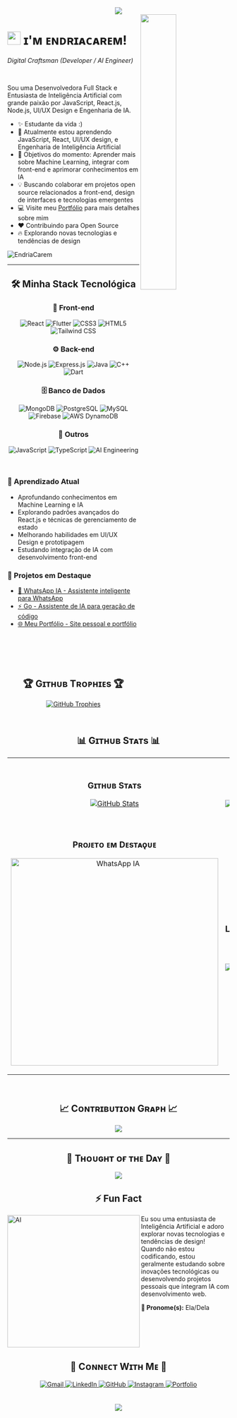<!--Banner-->
<div align="center">
  <img src="https://capsule-render.vercel.app/api?type=waving&color=gradient&customColorList=12&height=200&section=header&text=EndriaCarem&fontSize=70&fontColor=fff&animation=fadeIn&fontAlignY=35&desc=Digital%20Craftsman%20(Developer%20/%20AI%20Engineer)&descAlignY=55&descAlign=50" />
</div>

<!--Night Owl image-->
<div>
  <img align="right" width="40%" src="https://owlbertsio-resized.s3.amazonaws.com/Popper.psd.full.png">
</div>

<!--Header Name-->
# <img src="https://emojis.slackmojis.com/emojis/images/1531849430/4246/blob-sunglasses.gif?1531849430" width="30"/> ɪ'ᴍ ᴇɴᴅʀɪᴀᴄᴀʀᴇᴍ! 
*Digital Craftsman (Developer / AI Engineer)*

<br />

<!--Start Intro-->
<p align="left">
Sou uma Desenvolvedora Full Stack e Entusiasta de Inteligência Artificial com grande paixão por JavaScript, React.js, Node.js, UI/UX Design e Engenharia de IA.
</p>

- ✨ Estudante da vida :)
- 🌱 Atualmente estou aprendendo JavaScript, React, UI/UX design, e Engenharia de Inteligência Artificial
- 🎯 Objetivos do momento: Aprender mais sobre Machine Learning, integrar com front-end e aprimorar conhecimentos em IA
- 💡 Buscando colaborar em projetos open source relacionados a front-end, design de interfaces e tecnologias emergentes
- 💻 Visite meu [Portfólio](https://endriacarem.github.io/mypage.github.io/) para mais detalhes sobre mim
- ❤ Contribuindo para Open Source
- 🔥 Explorando novas tecnologias e tendências de design

<!--End Intro-->

<!--Profile Count Badge-->
<p align="left">
  <img src="https://komarev.com/ghpvc/?username=EndriaCarem&label=Profile%20views&color=770677&style=for-the-badge&logo=star" alt="EndriaCarem" style="padding-right:20px;" />
</p>

---

<!--Languages and Tools Section-->
<h2 align="center">🛠️ Minha Stack Tecnológica</h2>

<div align="center">

### 🎨 Front-end
![React](https://img.shields.io/badge/React-20232A?style=for-the-badge&logo=react&logoColor=61DAFB)
![Flutter](https://img.shields.io/badge/Flutter-02569B?style=for-the-badge&logo=flutter&logoColor=white)
![CSS3](https://img.shields.io/badge/CSS3-1572B6?style=for-the-badge&logo=css3&logoColor=white)
![HTML5](https://img.shields.io/badge/HTML5-E34F26?style=for-the-badge&logo=html5&logoColor=white)
![Tailwind CSS](https://img.shields.io/badge/Tailwind_CSS-38B2AC?style=for-the-badge&logo=tailwind-css&logoColor=white)

### ⚙️ Back-end
![Node.js](https://img.shields.io/badge/Node.js-43853D?style=for-the-badge&logo=node.js&logoColor=white)
![Express.js](https://img.shields.io/badge/Express.js-404D59?style=for-the-badge)
![Java](https://img.shields.io/badge/Java-ED8B00?style=for-the-badge&logo=openjdk&logoColor=white)
![C++](https://img.shields.io/badge/C%2B%2B-00599C?style=for-the-badge&logo=c%2B%2B&logoColor=white)
![Dart](https://img.shields.io/badge/Dart-0175C2?style=for-the-badge&logo=dart&logoColor=white)

### 🗄️ Banco de Dados
![MongoDB](https://img.shields.io/badge/MongoDB-4EA94B?style=for-the-badge&logo=mongodb&logoColor=white)
![PostgreSQL](https://img.shields.io/badge/PostgreSQL-316192?style=for-the-badge&logo=postgresql&logoColor=white)
![MySQL](https://img.shields.io/badge/MySQL-00000F?style=for-the-badge&logo=mysql&logoColor=white)
![Firebase](https://img.shields.io/badge/Firebase-039BE5?style=for-the-badge&logo=Firebase&logoColor=white)
![AWS DynamoDB](https://img.shields.io/badge/Amazon%20DynamoDB-4053D6?style=for-the-badge&logo=Amazon%20DynamoDB&logoColor=white)

### 🔧 Outros
![JavaScript](https://img.shields.io/badge/JavaScript-F7DF1E?style=for-the-badge&logo=javascript&logoColor=black)
![TypeScript](https://img.shields.io/badge/TypeScript-007ACC?style=for-the-badge&logo=typescript&logoColor=white)
![AI Engineering](https://img.shields.io/badge/AI%20Engineering-FF6B6B?style=for-the-badge&logo=openai&logoColor=white)

</div>

<br />

<h3 align="left">🌱 Aprendizado Atual</h3>
<ul align="left">
  <li>Aprofundando conhecimentos em Machine Learning e IA</li>
  <li>Explorando padrões avançados do React.js e técnicas de gerenciamento de estado</li>
  <li>Melhorando habilidades em UI/UX Design e prototipagem</li>
  <li>Estudando integração de IA com desenvolvimento front-end</li>
</ul>

<h3 align="left">🚀 Projetos em Destaque</h3>
<ul align="left">
  <li><a href="https://github.com/EndriaCarem/whatsapp_ia">🤖 WhatsApp IA - Assistente inteligente para WhatsApp</a></li>
  <li><a href="https://github.com/EndriaCarem/Go">⚡ Go - Assistente de IA para geração de código</a></li>
  <li><a href="https://github.com/EndriaCarem/mypage.github.io">🌐 Meu Portfólio - Site pessoal e portfólio</a></li>
</ul>

<br /><br /><br /><br />

<!--Trophies Section-->
<h2 align="center">🏆 Gɪᴛʜᴜʙ Tʀᴏᴘʜɪᴇs 🏆</h2>
<p align="center">
  <a href="https://github.com/EndriaCarem">
    <picture>
      <source media="(prefers-color-scheme: dark)" srcset="https://github-profile-trophy.vercel.app/?username=EndriaCarem&no-bg=true&row=2&column=6&margin-w=20&margin-h=20&theme=monokai">
      <source media="(prefers-color-scheme: light)" srcset="https://github-profile-trophy.vercel.app/?username=EndriaCarem&no-bg=true&row=2&column=6&margin-w=20&margin-h=20">
      <img alt="GitHub Trophies" src="https://github-profile-trophy.vercel.app/?username=EndriaCarem&no-bg=true&no-frame=true&row=2&column=6&margin-w=20&margin-h=20">
    </picture>
  </a>
</p>

<br />

<!--Github stats Table-->
<h2 align="center">📊 Gɪᴛʜᴜʙ Sᴛᴀᴛs 📊</h2>
<table width="100%">
  <tr>
    <td width="50%">
      <h3 align="center"><strong>Gɪᴛʜᴜʙ Sᴛᴀᴛs</strong></h3>
      <p align="center">
        <a href="https://github.com/EndriaCarem">
          <img align="center" src="https://github-readme-stats.vercel.app/api?username=EndriaCarem&count_private=true&show_icons=true&theme=nightowl&bg_color=0,000000,441350&title_color=c56a90&text_color=ffffff&rank_icon=github&hide=prs,issues,contribs&show=reviews,prs_merged,prs_merged_percentage" alt="GitHub Stats" />
        </a>
      </p>
    </td>
    <td width="50%">
      <h3 align="center"><strong>Sᴛʀᴇᴀᴋ Sᴛᴀᴛs</strong></h3>
      <p align="center">
        <a href="https://github.com/EndriaCarem">
          <img align="center" src="https://streak-stats.demolab.com?user=EndriaCarem&theme=nightowl&background=0,000000,441350&fire=ffeb95&ring=ffeb95&sideNums=ffffff&sideLabels=ffffff&dates=c56a90&currStreakNum=ffffff" alt="Streak Stats" />
        </a>
      </p>
    </td>
  </tr>
  <tr>
    <td width="50%">
      <h3 align="center"><strong>Pʀᴏᴊᴇᴛᴏ ᴇᴍ Dᴇsᴛᴀǫᴜᴇ</strong></h3>
      <p align="center">
        <a href="https://github.com/EndriaCarem/whatsapp_ia">
          <img align="center" width="470" src="https://github-readme-stats.vercel.app/api/pin/?username=EndriaCarem&repo=whatsapp_ia&theme=nightowl&show_owner=true&bg_color=0,000000,441350&title_color=c56a90&text_color=ffffff" alt="WhatsApp IA" />
        </a>
      </p>
    </td>
    <td width="50%">
      <h3 align="center"><strong>Lɪɴɢᴜᴀɢᴇɴs ᴍᴀɪs Usᴀᴅᴀs</strong></h3>
      <p align="center">
        <a href="https://github.com/EndriaCarem">
          <img align="center" src="https://github-readme-stats.vercel.app/api/top-langs/?username=EndriaCarem&layout=compact&theme=nightowl&show_owner=true&bg_color=0,000000,441350&title_color=c56a90&text_color=ffffff" alt="Top Languages" />
        </a>
      </p>
    </td>
  </tr>
</table>

<br />

<!--Contribution Graph-->
<h2 align="center">📈 Cᴏɴᴛʀɪʙᴜᴛɪᴏɴ Gʀᴀᴘʜ 📈</h2>
<div align="center">
    <img src="https://github-readme-activity-graph.vercel.app/graph?username=EndriaCarem&bg_color=220a28&&color=ffffff&line=c56a90&point=ffeb95&area=false&hide_border=false" border-radius="15">
</div>

---

<!--Dynamic Quote card updates everyday at 12 PM-->
<h2 align="center">🌟 Tʜᴏᴜɢʜᴛ ᴏғ ᴛʜᴇ Dᴀʏ 🌟</h2>
<p align="center">
    <img src="https://readme-daily-quotes.vercel.app/api?author=Ada%20Lovelace&quote=A%20tecnologia%20é%20melhor%20quando%20aproxima%20as%20pessoas&theme=dark&bg_color=220a28&author_color=ffeb95&accent_color=c56a90">
</p>

<!--Fun Fact Section-->
<h2 align="center">⚡ Fun Fact</h2>

<img align="left" alt="AI" width="300" src="https://user-images.githubusercontent.com/74038190/212749447-bfb7e725-6987-49d9-ae85-2015e3e7cc41.gif">

Eu sou uma entusiasta de Inteligência Artificial e adoro explorar novas tecnologias e tendências de design! Quando não estou codificando, estou geralmente estudando sobre inovações tecnológicas ou desenvolvendo projetos pessoais que integram IA com desenvolvimento web.

**🌟 Pronome(s):** Ela/Dela

<br clear="both"/>

<!--Contact Section-->
<h2 align="center">🤝 Cᴏɴɴᴇᴄᴛ Wɪᴛʜ Mᴇ 🤝</h2>

<div align="center">
  <a href="mailto:endrya161624@gmail.com" target="_blank">
    <img src="https://img.shields.io/badge/Gmail-D14836?style=for-the-badge&logo=gmail&logoColor=white" alt="Gmail" style="margin-bottom: 5px;" />
  </a>
  <a href="https://linkedin.com/in/endria-carem-419007199/" target="_blank">
    <img src="https://img.shields.io/badge/LinkedIn-0077B5?style=for-the-badge&logo=linkedin&logoColor=white" alt="LinkedIn" style="margin-bottom: 5px;" />
  </a>
  <a href="https://github.com/EndriaCarem" target="_blank">
    <img src="https://img.shields.io/badge/GitHub-100000?style=for-the-badge&logo=github&logoColor=white" alt="GitHub" style="margin-bottom: 5px;" />
  </a>
  <a href="https://instagram.com/Endria_Xeury" target="_blank">
    <img src="https://img.shields.io/badge/Instagram-E4405F?style=for-the-badge&logo=instagram&logoColor=white" alt="Instagram" style="margin-bottom: 5px;" />
  </a>
  <a href="https://endriacarem.dev" target="_blank">
    <img src="https://img.shields.io/badge/Portfolio-FF5722?style=for-the-badge&logo=todoist&logoColor=white" alt="Portfolio" style="margin-bottom: 5px;" />
  </a>
</div>

<br/>

<!--Footer-->
<p align="center">
  <img src="https://capsule-render.vercel.app/api?type=waving&color=gradient&customColorList=12&height=65&section=footer"/>
</p>
